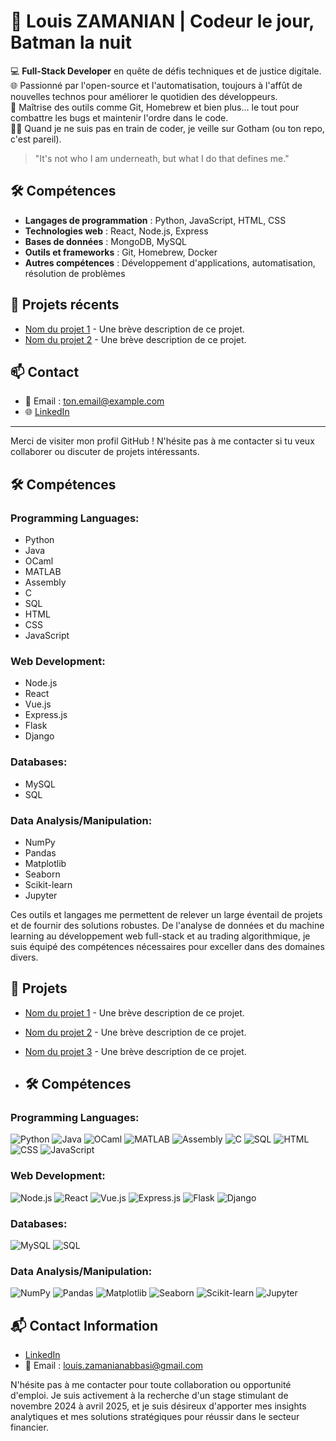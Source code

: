 # 🦇 Louis ZAMANIAN | Codeur le jour, Batman la nuit

💻 **Full-Stack Developer** en quête de défis techniques et de justice digitale.  
🌐 Passionné par l'open-source et l'automatisation, toujours à l'affût de nouvelles technos pour améliorer le quotidien des développeurs.  
🔧 Maîtrise des outils comme Git, Homebrew et bien plus... le tout pour combattre les bugs et maintenir l'ordre dans le code.  
🦸‍♂️ Quand je ne suis pas en train de coder, je veille sur Gotham (ou ton repo, c'est pareil).  

> "It's not who I am underneath, but what I do that defines me."

## 🛠️ Compétences
- **Langages de programmation** : Python, JavaScript, HTML, CSS
- **Technologies web** : React, Node.js, Express
- **Bases de données** : MongoDB, MySQL
- **Outils et frameworks** : Git, Homebrew, Docker
- **Autres compétences** : Développement d'applications, automatisation, résolution de problèmes

## 🚀 Projets récents
- [Nom du projet 1](lien_du_projet_1) - Une brève description de ce projet.
- [Nom du projet 2](lien_du_projet_2) - Une brève description de ce projet.

## 📫 Contact
- 📧 Email : ton.email@example.com
- 🌐 [LinkedIn](lien_vers_ton_linkedin)

---

Merci de visiter mon profil GitHub ! N'hésite pas à me contacter si tu veux collaborer ou discuter de projets intéressants.  
## 🛠️ Compétences

### Programming Languages:
- Python
- Java
- OCaml
- MATLAB
- Assembly
- C
- SQL
- HTML
- CSS
- JavaScript

### Web Development:
- Node.js
- React
- Vue.js
- Express.js
- Flask
- Django

### Databases:
- MySQL
- SQL

### Data Analysis/Manipulation:
- NumPy
- Pandas
- Matplotlib
- Seaborn
- Scikit-learn
- Jupyter

Ces outils et langages me permettent de relever un large éventail de projets et de fournir des solutions robustes. De l'analyse de données et du machine learning au développement web full-stack et au trading algorithmique, je suis équipé des compétences nécessaires pour exceller dans des domaines divers.

## 🚀 Projets
- [Nom du projet 1](lien_du_projet_1) - Une brève description de ce projet.
- [Nom du projet 2](lien_du_projet_2) - Une brève description de ce projet.
- [Nom du projet 3](lien_du_projet_3) - Une brève description de ce projet.

- ## 🛠️ Compétences

### Programming Languages:
![Python](https://img.shields.io/badge/Python-3776AB?style=for-the-badge&logo=python&logoColor=white)
![Java](https://img.shields.io/badge/Java-007396?style=for-the-badge&logo=java&logoColor=white)
![OCaml](https://img.shields.io/badge/OCaml-3B4E8F?style=for-the-badge&logo=ocaml&logoColor=white)
![MATLAB](https://img.shields.io/badge/MATLAB-0076A8?style=for-the-badge&logo=matlab&logoColor=white)
![Assembly](https://img.shields.io/badge/Assembly-6E4C3A?style=for-the-badge&logo=assembly&logoColor=white)
![C](https://img.shields.io/badge/C-A8B9CC?style=for-the-badge&logo=c&logoColor=black)
![SQL](https://img.shields.io/badge/SQL-003B57?style=for-the-badge&logo=sqlite&logoColor=white)
![HTML](https://img.shields.io/badge/HTML-E34F26?style=for-the-badge&logo=html5&logoColor=white)
![CSS](https://img.shields.io/badge/CSS-1572B6?style=for-the-badge&logo=css3&logoColor=white)
![JavaScript](https://img.shields.io/badge/JavaScript-F7DF1E?style=for-the-badge&logo=javascript&logoColor=black)

### Web Development:
![Node.js](https://img.shields.io/badge/Node.js-339933?style=for-the-badge&logo=nodedotjs&logoColor=white)
![React](https://img.shields.io/badge/React-61DAFB?style=for-the-badge&logo=react&logoColor=black)
![Vue.js](https://img.shields.io/badge/Vue.js-4FC08D?style=for-the-badge&logo=vue.js&logoColor=white)
![Express.js](https://img.shields.io/badge/Express.js-404D59?style=for-the-badge)
![Flask](https://img.shields.io/badge/Flask-000000?style=for-the-badge&logo=flask&logoColor=white)
![Django](https://img.shields.io/badge/Django-092E20?style=for-the-badge&logo=django&logoColor=white)

### Databases:
![MySQL](https://img.shields.io/badge/MySQL-005E7C?style=for-the-badge&logo=mysql&logoColor=white)
![SQL](https://img.shields.io/badge/SQL-003B57?style=for-the-badge&logo=sqlite&logoColor=white)

### Data Analysis/Manipulation:
![NumPy](https://img.shields.io/badge/NumPy-013243?style=for-the-badge&logo=numpy&logoColor=white)
![Pandas](https://img.shields.io/badge/Pandas-150458?style=for-the-badge&logo=pandas&logoColor=white)
![Matplotlib](https://img.shields.io/badge/Matplotlib-003b57?style=for-the-badge&logo=matplotlib&logoColor=white)
![Seaborn](https://img.shields.io/badge/Seaborn-30B3C1?style=for-the-badge&logo=seaborn&logoColor=white)
![Scikit-learn](https://img.shields.io/badge/Scikit--learn-F7931E?style=for-the-badge&logo=scikit-learn&logoColor=white)
![Jupyter](https://img.shields.io/badge/Jupyter-F37626?style=for-the-badge&logo=jupyter&logoColor=white)

## 📬 Contact Information
- [LinkedIn](https://www.linkedin.com/in/louis-zamanian/) 
- 📧 Email : louis.zamanianabbasi@gmail.com

N'hésite pas à me contacter pour toute collaboration ou opportunité d'emploi. Je suis activement à la recherche d'un stage stimulant de novembre 2024 à avril 2025, et je suis désireux d'apporter mes insights analytiques et mes solutions stratégiques pour réussir dans le secteur financier.
